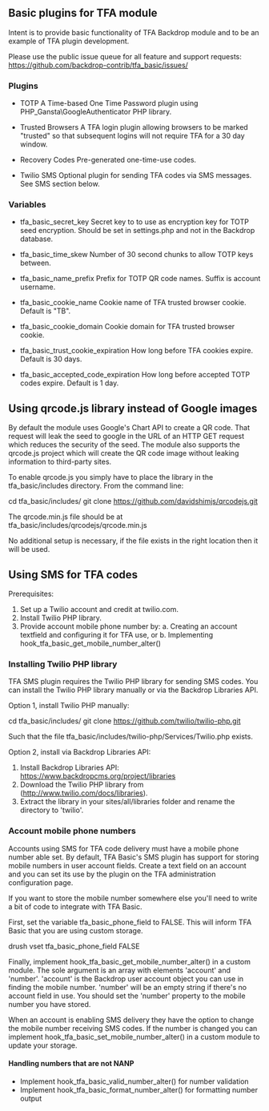 ## Basic plugins for TFA module

Intent is to provide basic functionality of TFA Backdrop module and to be an
example of TFA plugin development.

Please use the public issue queue for all feature and support requests:
https://github.com/backdrop-contrib/tfa_basic/issues/

### Plugins

 * TOTP
 A Time-based One Time Password plugin using PHP_Gansta\GoogleAuthenticator
 PHP library.

 * Trusted Browsers
 A TFA login plugin allowing browsers to be marked "trusted" so that subsequent
 logins will not require TFA for a 30 day window.

 * Recovery Codes
 Pre-generated one-time-use codes.

 * Twilio SMS
 Optional plugin for sending TFA codes via SMS messages. See SMS section below.

### Variables

 * tfa_basic_secret_key
 Secret key to to use as encryption key for TOTP seed encryption. Should be set
 in settings.php and not in the Backdrop database.

 * tfa_basic_time_skew
 Number of 30 second chunks to allow TOTP keys between.

 * tfa_basic_name_prefix
 Prefix for TOTP QR code names. Suffix is account username.

 * tfa_basic_cookie_name
 Cookie name of TFA trusted browser cookie. Default is "TB".

 * tfa_basic_cookie_domain
 Cookie domain for TFA trusted browser cookie.

 * tfa_basic_trust_cookie_expiration
 How long before TFA cookies expire. Default is 30 days.

 * tfa_basic_accepted_code_expiration
 How long before accepted TOTP codes expire. Default is 1 day.

## Using qrcode.js library instead of Google images

By default the module uses Google's Chart API to create a QR code. That request
will leak the seed to google in the URL of an HTTP GET request which reduces
the security of the seed. The module also supports the qrcode.js project which
will create the QR code image without leaking information to third-party sites.

To enable qrcode.js you simply have to place the library in the
tfa_basic/includes directory. From the command line:

  cd tfa_basic/includes/
  git clone https://github.com/davidshimjs/qrcodejs.git

The qrcode.min.js file should be at tfa_basic/includes/qrcodejs/qrcode.min.js

No additional setup is necessary, if the file exists in the right location then
it will be used.

## Using SMS for TFA codes

Prerequisites:

 1. Set up a Twilio account and credit at twilio.com.
 2. Install Twilio PHP library.
 3. Provide account mobile phone number by:
   a. Creating an account textfield and configuring it for TFA use, or
   b. Implementing hook_tfa_basic_get_mobile_number_alter()

### Installing Twilio PHP library

TFA SMS plugin requires the Twilio PHP library for sending SMS codes. You can
install the Twilio PHP library manually or via the Backdrop Libraries API.

Option 1, install Twilio PHP manually:

  cd tfa_basic/includes/
  git clone https://github.com/twilio/twilio-php.git

Such that the file tfa_basic/includes/twilio-php/Services/Twilio.php exists.

Option 2, install via Backdrop Libraries API:

 1. Install Backdrop Libraries API: https://www.backdropcms.org/project/libraries
 2. Download the Twilio PHP library from (http://www.twilio.com/docs/libraries).
 3. Extract the library in your sites/all/libraries folder and rename the
    directory to 'twilio'.

### Account mobile phone numbers

Accounts using SMS for TFA code delivery must have a mobile phone number able
set. By default, TFA Basic's SMS plugin has support for storing mobile numbers
in user account fields. Create a text field on an account and you can set its
use by the plugin on the TFA administration configuration page.

If you want to store the mobile number somewhere else you'll need to write a bit
of code to integrate with TFA Basic.

First, set the variable tfa_basic_phone_field to FALSE. This will inform TFA
Basic that you are using custom storage.

  drush vset tfa_basic_phone_field FALSE

Finally, implement hook_tfa_basic_get_mobile_number_alter() in a custom module.
The sole argument is an array with elements 'account' and 'number'. 'account' is
the Backdrop user account object you can use in finding the mobile number.
'number' will be an empty string if there's no account field in use. You should
set the 'number' property to the mobile number you have stored.

When an account is enabling SMS delivery they have the option to change the
mobile number receiving SMS codes. If the number is changed you can implement
hook_tfa_basic_set_mobile_number_alter() in a custom module to update your
storage.

#### Handling numbers that are not NANP

* Implement hook_tfa_basic_valid_number_alter() for number validation
* Implement hook_tfa_basic_format_number_alter() for formatting number output
